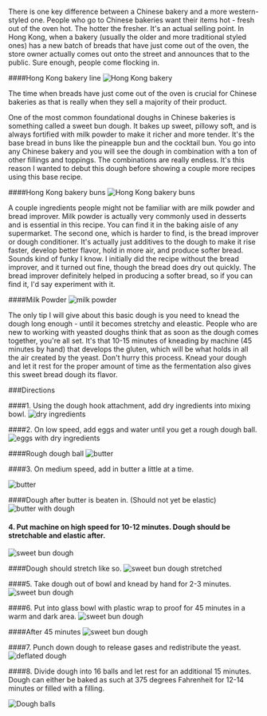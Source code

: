 There is one key difference between a Chinese bakery and a more western-styled one.  People who go to Chinese bakeries want their items hot - fresh out of the oven hot.  The hotter the fresher. It's an actual selling point. In Hong Kong, when a bakery (usually the older and more traditional styled ones) has a new batch of breads that have just come out of the oven, the store owner actually comes out onto the street and announces that to the public. Sure enough, people come flocking in.

####Hong Kong bakery line
![Hong Kong bakery](../img/98-15.jpg "")

The time when breads have just come out of the oven is crucial for Chinese bakeries as that is really when they sell a majority of their product.

One of the most common foundational doughs in Chinese bakeries is something called a sweet bun dough.  It bakes up sweet, pillowy soft, and is always fortified with milk powder to make it richer and more tender.  It's the base bread in buns like the pineapple bun and the cocktail bun.  You go into any Chinese bakery and you will see the dough in combination with a ton of other fillings and toppings. The combinations are really endless. It's this reason I wanted to debut this dough before showing a couple more recipes using this base recipe.

####Hong Kong bakery buns
![Hong Kong bakery buns](../img/98-16.jpg "")

A couple ingredients people might not be familiar with are milk powder and bread improver.  Milk powder is actually very commonly used in desserts and is essential in this recipe.  You can find it in the baking aisle of any supermarket.  The second one, which is harder to find, is the bread improver or dough conditioner.  It's actually just additives to the dough to make it rise faster, develop better flavor, hold in more air, and produce softer bread.  Sounds kind of funky I know.  I initially did the recipe without the bread improver, and it turned out fine, though the bread does dry out quickly.  The bread improver definitely helped in producing a softer bread, so if you can find it, I'd say experiment with it.

####Milk Powder
![milk powder](../img/98-14.jpg "")

The only tip I will give about this basic dough is you need to knead the dough long enough - until it becomes stretchy and eleastic.  People who are new to working with yeasted doughs think that as soon as the dough comes together, you're all set.  It's that 10-15 minutes of kneading by machine (45 minutes by hand) that develops the gluten, which will be what holds in all the air created by the yeast.  Don't hurry this process.  Knead your dough and let it rest for the proper amount of time as the fermentation also gives this sweet bread dough its flavor.

###Directions

####1. Using the dough hook attachment, add dry ingredients into mixing bowl.
![dry ingredients](../img/98-2.jpg "")

####2. On low speed, add eggs and water until you get a rough dough ball.
![eggs with dry ingredients](../img/98-3.jpg "")

####Rough dough ball
![butter](../img/98-4.jpg "")

####3. On medium speed, add in butter a little at a time.

![butter](../img/98-5.jpg "")

####Dough after butter is beaten in.  (Should not yet be elastic)
![butter with dough](../img/98-6.jpg "")

#### 4. Put machine on high speed for 10-12 minutes.  Dough should be stretchable and elastic after.

![sweet bun dough](../img/98-7.jpg "")


####Dough should stretch like so.
![sweet bun dough stretched](../img/98-8.jpg "")

####5. Take dough out of bowl and knead by hand for 2-3 minutes.
![sweet bun dough](../img/98-9.jpg "")

####6. Put into glass bowl with plastic wrap to proof for 45 minutes in a warm and dark area.
![sweet bun dough](../img/98-10.jpg "")

####After 45 minutes
![sweet bun dough](../img/98-11.jpg "")

####7. Punch down dough to release gases and redistribute the yeast.
![deflated dough](../img/98-12.jpg "")

####8. Divide dough into 16 balls and let rest for an additional 15 minutes.  Dough can either be baked as such at 375 degrees Fahrenheit for 12-14 minutes or filled with a filling. 

![Dough balls](../img/98-13.jpg "")
